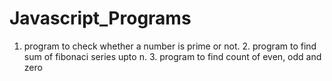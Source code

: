 # Javascript_Programs
1. program to check whether a number is prime or not.  2. program to find sum of fibonaci series upto n.  3. program to find count of even, odd and zero
